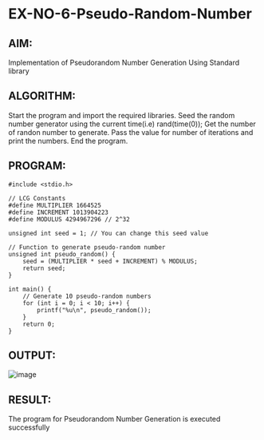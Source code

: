 # EX-NO-6-Pseudo-Random-Number
## AIM:
Implementation of Pseudorandom Number Generation Using Standard library

## ALGORITHM:
Start the program and import the required libraries. Seed the random number generator using the current time(i.e) rand(time(0)); Get the number of randon number to generate. Pass the value for number of iterations and print the numbers. End the program.

## PROGRAM:
```
#include <stdio.h>

// LCG Constants
#define MULTIPLIER 1664525
#define INCREMENT 1013904223
#define MODULUS 4294967296 // 2^32

unsigned int seed = 1; // You can change this seed value

// Function to generate pseudo-random number
unsigned int pseudo_random() {
    seed = (MULTIPLIER * seed + INCREMENT) % MODULUS;
    return seed;
}

int main() {
    // Generate 10 pseudo-random numbers
    for (int i = 0; i < 10; i++) {
        printf("%u\n", pseudo_random());
    }
    return 0;
}
```

## OUTPUT:

![image](https://github.com/user-attachments/assets/b29f2f9b-1f8f-422d-a4cd-9eebdd671fe4)

## RESULT:
The program for Pseudorandom Number Generation is executed successfully

